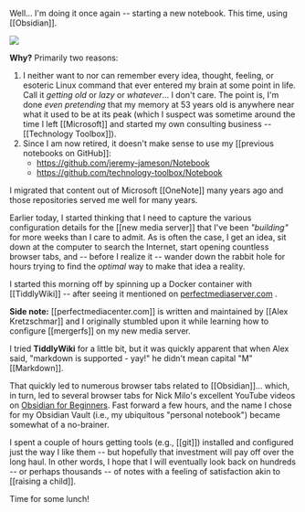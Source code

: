 Well... I'm doing it once again -- starting a new notebook. This time, using [[Obsidian]].

![](https://i.imgur.com/FlifHsY.png)

**Why?** Primarily two reasons:
1. I neither want to nor can remember every idea, thought, feeling, or esoteric Linux command that ever entered my brain at some point in life. Call it *getting old* or *lazy* or *whatever*... I don't care. The point is, I'm done *even pretending* that my memory at 53 years old is anywhere near what it used to be at its peak (which I suspect was sometime around the time I left [[Microsoft]] and started my own consulting business -- [[Technology Toolbox]]).
2. Since I am now retired, it doesn't make sense to use my [[previous notebooks on GitHub]]:
	- https://github.com/jeremy-jameson/Notebook
	- https://github.com/technology-toolbox/Notebook

I migrated that content out of Microsoft [[OneNote]] many years ago and those repositories served me well for many years.

Earlier today, I started thinking that I need to capture the various configuration details for the [[new media server]] that I've been *"building"* for more weeks than I care to admit. As is often the case, I get an idea, sit down at the computer to search the Internet, start opening countless browser tabs, and -- before I realize it -- wander down the rabbit hole for hours trying to find the *optimal* way to make that idea a reality.

I started this morning off by spinning up a Docker container with [[TiddlyWiki]] -- after seeing it mentioned on [perfectmediaserver.com](https://perfectmediaserver.com) .

**Side note:** [[perfectmediacenter.com]] is written and maintained by [[Alex Kretzschmar]] and I originally stumbled upon it while learning how to configure [[mergerfs]] on my new media server.

I tried **TiddlyWiki** for a little bit, but it was quickly apparent that when Alex said, "markdown is supported - yay!" he didn't mean capital "M" [[Markdown]].

That quickly led to numerous browser tabs related to [[Obsidian]]... which, in turn, led to several browser tabs for Nick Milo's excellent YouTube videos on [Obsidian for Beginners](https://www.youtube.com/playlist?list=PL3NaIVgSlAVLHty1-NuvPa9V0b0UwbzBd). Fast forward a few hours, and the name I chose for my Obsidian Vault (i.e., my ubiquitous "personal notebook") became somewhat of a no-brainer.

I spent a couple of hours getting tools (e.g., [[git]]) installed and configured just the way I like them -- but hopefully that investment will pay off over the long haul. In other words, I hope that I will eventually look back on hundreds -- or perhaps thousands -- of notes with a feeling of satisfaction akin to [[raising a child]].

Time for some lunch!